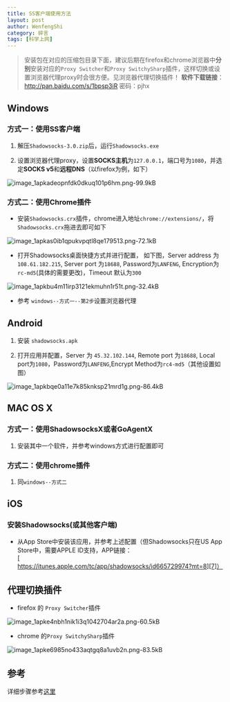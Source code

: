 ```yaml
---
title: SS客户端使用方法
layout: post
author: WenfengShi
category: 碎言
tags: [科学上网]
---
```


> 安装包在对应的压缩包目录下面，建议后期在firefox和chrome浏览器中**分别**安装对应的`Proxy Switcher`和`Proxy SwitchySharp`插件，这样切换或设置浏览器代理proxy时会很方便。见浏览器代理切换插件！
**软件下载链接**：http://pan.baidu.com/s/1bpsp3iR 密码：pjhx

## Windows

### 方式一：使用SS客户端

1. 解压`Shadowsocks-3.0.zip`后，运行`Shadowsocks.exe`

2. 设置浏览器代理proxy，设置**SOCKS主机**为`127.0.0.1`，端口号为`1080`，并选定**SOCKS v5**和**远程DNS**（以firefox为例，如下）

![image_1apkadeopnfdk0dkuq101p6hm.png-99.9kB][3]

### 方式二：使用Chrome插件

- 安装`Shadowsocks.crx`插件，chrome进入地址`chrome://extensions/`，将`Shadowsocks.crx`拖进去即可如下

![image_1apkas0ib1qpukvpqtl8qe179513.png-72.1kB][4]

- 打开Shadowsocks桌面快捷方式并进行配置， 如下图，Server address 为 `108.61.182.215`, Server port 为`18688`, Password为`LANFENG`, Encryption为`rc-md5`(具体的需要更改)，Timeout 默认为`300`

![image_1apkbu4m11irp3121ekmuhn1r51t.png-32.4kB][5]

- 参考 `windows--方式一--第2步`设置浏览器代理


## Android

1. 安装 `shadowsocks.apk`

2. 打开应用并配置，Server 为 `45.32.102.144`, Remote port 为`18688`, Local port为`1080`，Password为`LANFENG`,Encrypt Method为`rc4-md5`（其他设置如图）

![image_1apkbqe0a11e7k85knksp21mrd1g.png-86.4kB][6]


## MAC OS X

### 方式一：使用ShadowsocksX或者GoAgentX

1. 安装其中一个软件，并参考windows方式进行配置即可


### 方式二：使用chrome插件

1. 同`windows--方式二`

## iOS

### 安装Shadowsocks(或其他客户端)

- 从App Store中安装该应用，并参考上述配置（但Shadowsocks只在US App Store中，需要APPLE ID支持，APP链接：[https://itunes.apple.com/tc/app/shadowsocks/id665729974?mt=8][7]）

## 代理切换插件

- firefox 的 `Proxy Switcher`插件

![image_1apke4nbh1nik1i3q1042704ar2a.png-60.5kB][1]

- chrome 的`Proxy SwitchySharp`插件

![image_1apke6985no433aqtgq8a1uvb2n.png-83.5kB][2]

## 参考

详细步骤参考[这里][8]


  [1]: http://static.zybuluo.com/wuzhimang/ze4fhyhi4r845j563ey4ob9u/image_1apke4nbh1nik1i3q1042704ar2a.png
  [2]: http://static.zybuluo.com/wuzhimang/t2hafiilswxoicwpjhpma6ma/image_1apke6985no433aqtgq8a1uvb2n.png
  [3]: http://static.zybuluo.com/wuzhimang/knb0hcbi4qbd1zsgsxyg9qoo/image_1apkadeopnfdk0dkuq101p6hm.png
  [4]: http://static.zybuluo.com/wuzhimang/nhrujl9f66gymlbh448temso/image_1apkas0ib1qpukvpqtl8qe179513.png
  [5]: http://static.zybuluo.com/wuzhimang/ftvem5vi1vrkuobnh4ug1dox/image_1apkbu4m11irp3121ekmuhn1r51t.png
  [6]: http://static.zybuluo.com/wuzhimang/e40z1rlxgfl0j5ieziez3jbc/image_1apkbqe0a11e7k85knksp21mrd1g.png
  [7]: https://itunes.apple.com/tc/app/shadowsocks/id665729974?mt=8
  [8]: https://www.bawagong.com/shadowsocks/
